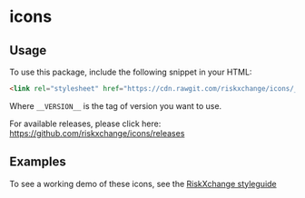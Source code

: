 # icons

## Usage

To use this package, include the following snippet in your HTML:

```html
<link rel="stylesheet" href="https://cdn.rawgit.com/riskxchange/icons/__VERSION__/dist/main.min.css" />
```

Where `__VERSION__` is the tag of version you want to use.

For available releases, please click here:
https://github.com/riskxchange/icons/releases

## Examples

To see a working demo of these icons, see the [RiskXchange styleguide](https://riskxchange.github.io/styleguide/#icons)
